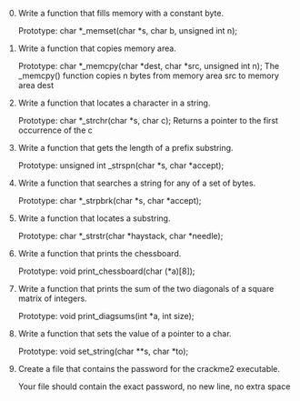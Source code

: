 0. Write a function that fills memory with a constant byte.

    Prototype: char *_memset(char *s, char b, unsigned int n);
1. Write a function that copies memory area.

    Prototype: char *_memcpy(char *dest, char *src, unsigned int n);
    The _memcpy() function copies n bytes from memory area src to memory area dest
2. Write a function that locates a character in a string.

    Prototype: char *_strchr(char *s, char c);
    Returns a pointer to the first occurrence of the c
3. Write a function that gets the length of a prefix substring.

    Prototype: unsigned int _strspn(char *s, char *accept);
4. Write a function that searches a string for any of a set of bytes.

    Prototype: char *_strpbrk(char *s, char *accept);
5. Write a function that locates a substring.

    Prototype: char *_strstr(char *haystack, char *needle);
6. Write a function that prints the chessboard.

    Prototype: void print_chessboard(char (*a)[8]);

7. Write a function that prints the sum of the two diagonals of a square matrix of integers.

    Prototype: void print_diagsums(int *a, int size);
8. Write a function that sets the value of a pointer to a char.

    Prototype: void set_string(char **s, char *to);

9. Create a file that contains the password for the crackme2 executable.

    Your file should contain the exact password, no new line, no extra space
